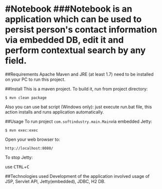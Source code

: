 #Notebook
###Notebook is an application which can be used to persist person's contact information via embedded DB, edit it and perform contextual search by any field.
======================================

##Requirements
Apache Maven and JRE (at least 1.7) need to be installed on your PC to run this project.


##Install
This is a maven project. To build it, run from project directory:

    $ mvn clean package
Also you can use bat script (Windows only): just execute run.bat file, this action installs and runs application automatically.

##Usage
To run project `com.softindustry.main.Main`via embedded Jetty:

    $ mvn exec:exec

Open your web browser to:

    http://localhost:8080/  

To stop Jetty:

  use <kbd>CTRL</kbd>+<kbd>C</kbd>
  
##Technologies used
Development of the application involved usage of JSP, Servlet API, Jetty(embedded), JDBC, H2 DB.
